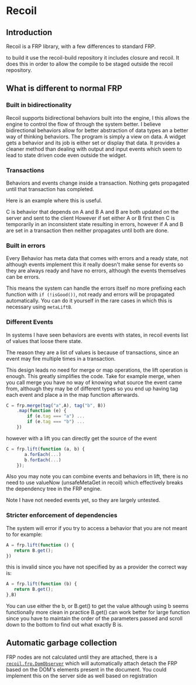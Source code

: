 # Recoil
## Introduction
Recoil is a FRP library, with a few differences to standard FRP.

to build it use the recoil-build repository it includes closure and recoil. It does this in order to allow the compile to be staged outside the recoil repository.


## What is different to normal FRP
### Built in bidirectionality 
Recoil supports bidirectional behaviors built into the engine, I this allows the engine to control the flow of through the system better. I believe bidirectional behaviors allow for better abstraction of data types an a better way of thinking behaviors. The program is simply a view on data. A widget gets a behavior and its job is either set or display that data. It provides a cleaner method than dealing with output and input events which seem to lead to state driven code even outside the widget.

### Transactions
Behaviors and events change inside a transaction. Nothing gets propagated until that transaction has completed.

Here is an example where this is useful.

C is behavior that depends on A and B
A and B are both updated on the server and sent to the client
However if set either A or B first then C is temporarily in an inconsistent state resulting in errors, however if A and B are set in a transaction then neither propagates until both are done. 

### Built in errors
Every Behavior has meta data that comes with errors and a ready state, not although events implement this it really doesn't make sense for events so they are always ready and have no errors, although the events themselves can be errors.

This means the system can handle the errors itself no more prefixing each function with ``if (!isGood())``, not ready and errors will be propagated automatically.  You can do it yourself in the rare cases in which this is necessary using ``metaLiftB``.

### Different Events
In systems I have seen behaviors are events with states, in recoil events list of values that loose there state.

The reason they are a list of values is because of transactions, since an event may fire multiple times in a transaction.

This design leads no need for merge or map operations, the lift operation is enough. This greatly simplifies the code. Take for example merge, when you call merge you have no way of knowing what source the event came from, although they may be of different types so you end up having tag each event and place a in the map function afterwards.

```javascript
C = frp.merge(tag("a",A), tag("b", B))
    .map(function (e) {
        if (e.tag === "a") ...
        if (e.tag === "b") ...
    })
```
however with a lift you can directly get the source of the event
```javascript
C = frp.lift(function (a, b) {
       a.forEach(...)
       b.forEach(...)
    });
```
Also you may note you can combine events and behaviors in lift, there is no need to use valueNow (unsafeMetaGet in recoil) which effectively breaks the dependency tree in the FRP engine.
 
Note I have not needed events yet, so they are largely untested. 
### Stricter enforcement of dependencies
The system will error if you try to access a behavior that you are not meant to for example:
```javascript
A = frp.lift(function () {
   return B.get();
})
```
this is invalid since you have not specified by as a provider the correct way is:
```javascript
A = frp.lift(function (b) {
   return B.get();
},B)
```
You can use either the b, or B.get() to get the value although using b seems functionally more clean in practice B.get() can work better for large function since you have to maintain the order of the parameters passed and scroll down to the bottom to find out what exactly B is.

## Automatic garbage collection
FRP nodes are not calculated until they are attached, there is a [``recoil.frp.DomObserver``](https://github.com/evaks/recoil/blob/master/src/frp/domobserver.js) which will automatically attach detach the FRP based on the DOM's elements present in the document. You could implement this on the server side as well based on registration 
